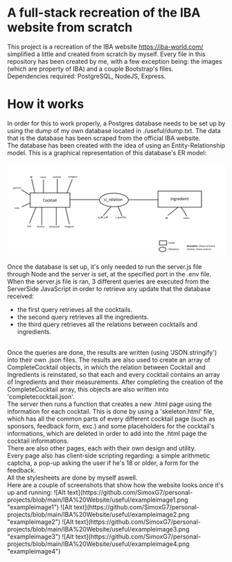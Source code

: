 # A full-stack recreation of the IBA website from scratch
This project is a recreation of the IBA website https://iba-world.com/ simplified a little and created from scratch by myself. Every file in this repository has been created by me, with a few exception being: the images (which are property of IBA) and a couple Bootstrap's files.
<br>
Dependencies required: PostgreSQL, NodeJS, Express.
# How it works
In order for this to work properly, a Postgres database needs to be set up by using the dump of my own database located in ./useful/dump.txt. The data that is the database has been scraped from the official IBA website. 
<br>
The database has been created with the idea of using an Entity-Relationship model. This is a graphical representation of this database's ER model:
<br><br>
![Alt text](https://github.com/SimoxG7/personal-projects/blob/main/IBA%20Website/schemaeriba.png "ER Model")
<br><br>
Once the database is set up, it's only needed to run the server.js file through Node and the server is set, at the specified port in the .env file. 
<br>
When the server.js file is ran, 3 different queries are executed from the ServerSide JavaScript in order to retrieve any update that the database received:<br>
- the first query retrieves all the cocktails.
- the second query retrieves all the ingredients.
- the third query retrieves all the relations between cocktails and ingredients. 
<br>
Once the queries are done, the results are written (using 'JSON.stringify') into their own .json files. The results are also used to create an array of CompleteCocktail objects, in which the relation between Cocktail and Ingredients is reinstated, so that each and every cocktail contains an array of Ingredients and their measurements. After completing the creation of the CompleteCocktail array, this objects are also written into 'completecocktail.json'. 
<br>
The server then runs a function that creates a new .html page using the information for each cocktail. This is done by using a 'skeleton.html' file, which has all the common parts of every different cocktail page (such as sponsors, feedback form, exc.) and some placeholders for the cocktail's informations, which are deleted in order to add into the .html page the cocktail informations. 
<br>
There are also other pages, each with their own design and utility. 
<br>
Every page also has client-side scripting regarding: a simple arithmetic captcha, a pop-up asking the user if he's 18 or older, a form for the feedback. 
<br>
All the stylesheets are done by myself aswell. 
<br>
Here are a couple of screenshots that show how the website looks once it's up and running:
![Alt text](https://github.com/SimoxG7/personal-projects/blob/main/IBA%20Website/useful/exampleimage1.png "exampleimage1")
![Alt text](https://github.com/SimoxG7/personal-projects/blob/main/IBA%20Website/useful/exampleimage2.png "exampleimage2")
![Alt text](https://github.com/SimoxG7/personal-projects/blob/main/IBA%20Website/useful/exampleimage3.png "exampleimage3")
![Alt text](https://github.com/SimoxG7/personal-projects/blob/main/IBA%20Website/useful/exampleimage4.png "exampleimage4")
